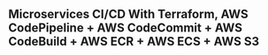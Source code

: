 ## Microservices CI/CD With Terraform, AWS CodePipeline + AWS CodeCommit + AWS CodeBuild + AWS ECR + AWS ECS + AWS S3

